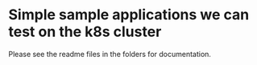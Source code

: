 # Simple sample applications we can test on the k8s cluster

Please see the readme files in the folders for documentation.
